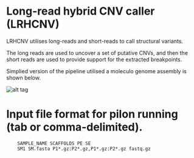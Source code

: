 # Long-read hybrid CNV caller (LRHCNV)

LRHCNV utilises long-reads and short-reads to call structural variants. 

The long reads are used to uncover a set of putative CNVs, and then the short reads are used to provide support for the extracted breakpoints.

Simplied version of the pipeline utilised a moleculo genome assembly is shown below.

![alt tag](https://raw.githubusercontent.com/theboocock/long_read_cnv/master/img/LRCNV_pipeline.png)
 
# Input file format for pilon running (tab or comma-delimited).

```
    SAMPLE_NAME SCAFFOLDS PE SE
    SM1 SM.fasta P1*.gz:P2*.gz,P1*.gz:P2*.gz fastq.gz
```

